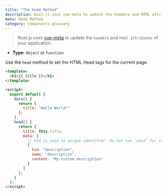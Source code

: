 ```yaml
---
title: "The head Method"
description: Nuxt.js uses vue-meta to update the headers and HTML attributes of your application.
menu: Head Method
category: components-glossary
---
```


> Nuxt.js uses [vue-meta](https://github.com/nuxt/vue-meta) to update the `headers` and `html attributes` of your application.

- **Type:** `Object` or `Function`

Use the `head` method to set the HTML Head tags for the current page.

```html
<template>
  <h1>{{ title }}</h1>
</template>

<script>
  export default {
    data() {
      return {
        title: "Hello World!"
      };
    },
    head() {
      return {
        title: this.title,
        meta: [
          // hid is used as unique identifier. Do not use `vmid` for it as it will not work
          {
            hid: "description",
            name: "description",
            content: "My custom description"
          }
        ]
      };
    }
  };
</script>
```

